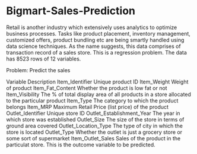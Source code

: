 # Bigmart-Sales-Prediction

Retail is another industry which extensively uses analytics to optimize business processes. Tasks like product placement, inventory management, customized offers, product bundling etc are being smartly handled using data science techniques. As the name suggests, this data comprises of transaction record of a sales store. This is a regression problem. The data has 8523 rows of 12 variables.

Problem: Predict the sales

Variable Description
Item_Identifier Unique product ID
Item_Weight Weight of product
Item_Fat_Content Whether the product is low fat or not
Item_Visibility The % of total display area of all products in a store allocated to the particular product
Item_Type The category to which the product belongs
Item_MRP Maximum Retail Price (list price) of the product
Outlet_Identifier Unique store ID
Outlet_Establishment_Year The year in which store was established
Outlet_Size The size of the store in terms of ground area covered
Outlet_Location_Type The type of city in which the store is located
Outlet_Type Whether the outlet is just a grocery store or some sort of supermarket
Item_Outlet_Sales Sales of the product in the particulat store. This is the outcome variable to be predicted.
